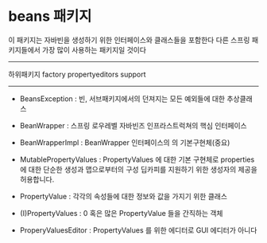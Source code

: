 # beans 패키지

이 패키지는 자바빈을 생성하기 위한 인터페이스와 클래스들을 포함한다
다른 스프링 패키지들에서 가장 많이 사용하는 패키지일 것이다

--- 

하위패키지
    factory
    propertyeditors
    support

---

- BeansException : 빈, 서브패키지에서의 던져지는 모든 예외들에 대한 추상클래스
- BeanWrapper : 스프링 로우레벨 자바빈즈 인프라스트럭쳐의 핵심 인터페이스
- BeanWrapperImpl : BeanWrapper 인터페이스의 의 기본구현체(중요)

- MutablePropertyValues : PropertyValues 에 대한 기본 구현체로 properties 에 대한 단순한 생성과 맵으로부터의 구성 딥카피를 지원하기 위한 생성자의 제공을 허용합니다.
- PropertyValue : 각각의 속성들에 대한 정보와 값을 가지기 위한 클래스

- (I)PropertyValues : 0 혹은 많은 PropertyValue 들을 간직하는 객체
- ProperyValuesEditor : PropertyValues 를 위한 에디터로 GUI 에디터가 아니다